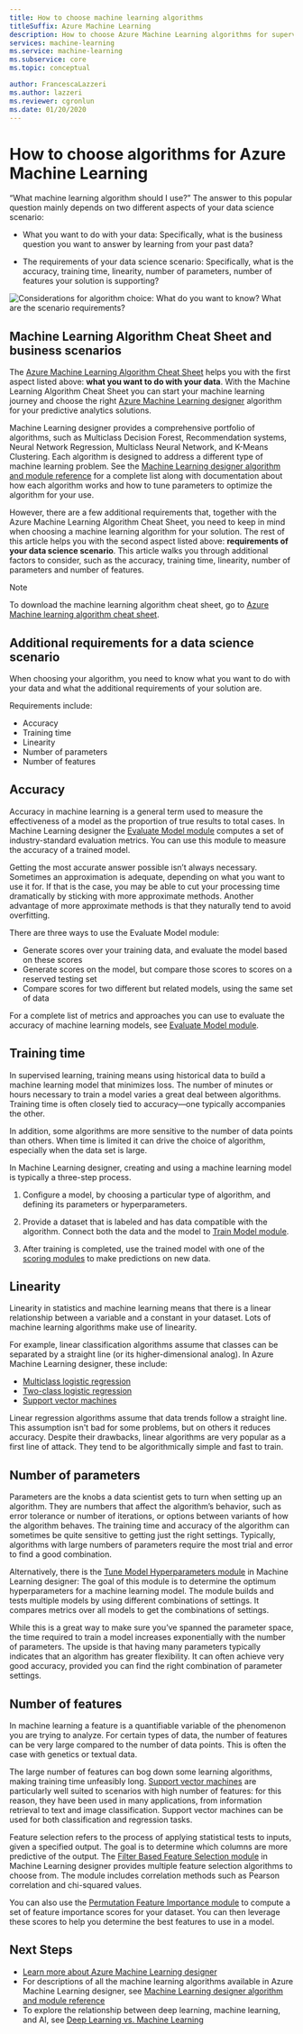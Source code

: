 ```yaml
---
title: How to choose machine learning algorithms 
titleSuffix: Azure Machine Learning
description: How to choose Azure Machine Learning algorithms for supervised and unsupervised learning in clustering, classification, or regression experiments.
services: machine-learning
ms.service: machine-learning
ms.subservice: core
ms.topic: conceptual

author: FrancescaLazzeri
ms.author: lazzeri
ms.reviewer: cgronlun
ms.date: 01/20/2020
---
```

# How to choose algorithms for Azure Machine Learning

“What machine learning algorithm should I use?” The answer to this popular question mainly depends on two different aspects of your data science scenario:

 - What you want to do with your data: Specifically, what is the business question you want to answer by learning from your past data?

 - The requirements of your data science scenario: Specifically, what is the accuracy, training time, linearity, number of parameters, number of features your solution is supporting?

 ![Considerations for algorithm choice: What do you want to know? What are the scenario requirements?](./media/how-to-choose-algorithms/how-to-choose-algorithms.png)

 ## Machine Learning Algorithm Cheat Sheet and business scenarios

The [Azure Machine Learning Algorithm Cheat Sheet](https://docs.microsoft.com/azure/machine-learning/algorithm-cheat-sheet?WT.mc_id=docs-article-lazzeri) helps you with the first aspect listed above: **what you want to do with your data**. With the Machine Learning Algorithm Cheat Sheet you can start your machine learning journey and choose the right [Azure Machine Learning designer](https://docs.microsoft.com/azure/machine-learning/concept-designer?WT.mc_id=docs-article-lazzeri) algorithm for your predictive analytics solutions. 

Machine Learning designer provides a comprehensive portfolio of algorithms, such as Multiclass Decision Forest, Recommendation systems, Neural Network Regression, Multiclass Neural Network, and K-Means Clustering. Each algorithm is designed to address a different type of machine learning problem. See the [Machine Learning designer algorithm and module reference](https://docs.microsoft.com/azure/machine-learning/algorithm-module-reference/module-reference?WT.mc_id=docs-article-lazzeri
) for a complete list along with documentation about how each algorithm works and how to tune parameters to optimize the algorithm for your use.

However, there are a few additional requirements that, together with the Azure Machine Learning Algorithm Cheat Sheet, you need to keep in mind when choosing a machine learning algorithm for your solution. The rest of this article helps you with the second aspect listed above: **requirements of your data science scenario**. This article walks you through additional factors to consider, such as the accuracy, training time, linearity, number of parameters and number of features.


> [!NOTE]
> To download the machine learning algorithm cheat sheet, go to [Azure Machine learning algorithm cheat sheet](https://docs.microsoft.com/azure/machine-learning/algorithm-cheat-sheet?WT.mc_id=docs-article-lazzeri).
> 
> 

## Additional requirements for a data science scenario

When choosing your algorithm, you need to know what you want to do with your data and what the additional requirements of your solution are. 

Requirements include:
- Accuracy
- Training time
- Linearity
- Number of parameters
- Number of features

## Accuracy

Accuracy in machine learning is a general term used to measure the effectiveness of a model as the proportion of true results to total cases. In Machine Learning designer the [Evaluate Model module](https://docs.microsoft.com/azure/machine-learning/algorithm-module-reference/evaluate-model?WT.mc_id=docs-article-lazzeri) computes a set of industry-standard evaluation metrics. You can use this module to measure the accuracy of a trained model.

Getting the most accurate answer possible isn’t always necessary. Sometimes an approximation is adequate, depending on what you want to use it for. If that is the case, you may be able to cut your processing time dramatically by sticking with more approximate methods. Another advantage of more approximate methods is that they naturally tend to avoid overfitting.

There are three ways to use the Evaluate Model module:

 - Generate scores over your training data, and evaluate the model based on these scores
 - Generate scores on the model, but compare those scores to scores on a reserved testing set
 - Compare scores for two different but related models, using the same set of data

For a complete list of metrics and approaches you can use to evaluate the accuracy of machine learning models, see [Evaluate Model module](https://docs.microsoft.com/azure/machine-learning/algorithm-module-reference/evaluate-model?WT.mc_id=docs-article-lazzeri).

## Training time

In supervised learning, training means using historical data to build a machine learning model that minimizes loss. The number of minutes or hours necessary to train a model varies a great deal between algorithms. Training time is often closely tied to accuracy—one typically accompanies the other. 

In addition, some algorithms are more sensitive to the number of data points than others. When time is limited it can drive the choice of algorithm, especially when the data set is large.

In Machine Learning designer, creating and using a machine learning model is typically a three-step process.

1.	Configure a model, by choosing a particular type of algorithm, and defining its parameters or hyperparameters. 

2.	Provide a dataset that is labeled and has data compatible with the algorithm. Connect both the data and the model to [Train Model module](https://docs.microsoft.com/azure/machine-learning/algorithm-module-reference/train-model?WT.mc_id=docs-article-lazzeri).

3.	After training is completed, use the trained model with one of the [scoring modules](https://docs.microsoft.com/azure/machine-learning/algorithm-module-reference/score-model?WT.mc_id=docs-article-lazzeri) to make predictions on new data.

## Linearity

Linearity in statistics and machine learning means that there is a linear relationship between a variable and a constant in your dataset. Lots of machine learning algorithms make use of linearity. 

For example, linear classification algorithms assume that classes can be separated by a straight line (or its higher-dimensional analog). In Azure Machine Learning designer, these include: 

- [Multiclass logistic regression](https://docs.microsoft.com/azure/machine-learning/algorithm-module-reference/multiclass-logistic-regression?WT.mc_id=docs-article-lazzeri)
- [Two-class logistic regression](https://docs.microsoft.com/azure/machine-learning/algorithm-module-reference/two-class-logistic-regression?WT.mc_id=docs-article-lazzeri)
- [Support vector machines](https://docs.microsoft.com/azure/machine-learning/algorithm-module-reference/two-class-support-vector-machine?WT.mc_id=docs-article-lazzeri)  

Linear regression algorithms assume that data trends follow a straight line. This assumption isn't bad for some problems, but on others it reduces accuracy. Despite their drawbacks, linear algorithms are very popular as a first line of attack. They tend to be algorithmically simple and fast to train.

## Number of parameters

Parameters are the knobs a data scientist gets to turn when setting up an algorithm. They are numbers that affect the algorithm’s behavior, such as error tolerance or number of iterations, or options between variants of how the algorithm behaves. The training time and accuracy of the algorithm can sometimes be quite sensitive to getting just the right settings. Typically, algorithms with large numbers of parameters require the most trial and error to find a good combination.

Alternatively, there is the [Tune Model Hyperparameters module](https://docs.microsoft.com/azure/machine-learning/algorithm-module-reference/tune-model-hyperparameters?WT.mc_id=docs-article-lazzeri) in Machine Learning designer: The goal of this module is to determine the optimum hyperparameters for a machine learning model. The module builds and tests multiple models by using different combinations of settings. It compares metrics over all models to get the combinations of settings. 

While this is a great way to make sure you’ve spanned the parameter space, the time required to train a model increases exponentially with the number of parameters.  The upside is that having many parameters typically indicates that an algorithm has greater flexibility. It can often achieve very good accuracy, provided you can find the right combination of parameter settings.

## Number of features

In machine learning a feature is a quantifiable variable of the phenomenon you are trying to analyze. For certain types of data, the number of features can be very large compared to the number of data points. This is often the case with genetics or textual data. 

The large number of features can bog down some learning algorithms, making training time unfeasibly long. [Support vector machines](https://docs.microsoft.com/azure/machine-learning/algorithm-module-reference/two-class-support-vector-machine?WT.mc_id=docs-article-lazzeri) are particularly well suited to scenarios with high number of features: for this reason, they have been used in many applications, from information retrieval to text and image classification. Support vector machines can be used for both classification and regression tasks.

Feature selection refers to the process of applying statistical tests to inputs, given a specified output. The goal is to determine which columns are more predictive of the output. The [Filter Based Feature Selection module](https://docs.microsoft.com/azure/machine-learning/algorithm-module-reference/filter-based-feature-selection?WT.mc_id=docs-article-lazzeri) in Machine Learning designer provides multiple feature selection algorithms to choose from. The module includes correlation methods such as Pearson correlation and chi-squared values.

You can also use the [Permutation Feature Importance module](https://docs.microsoft.com/azure/machine-learning/algorithm-module-reference/permutation-feature-importance?WT.mc_id=docs-article-lazzeri) to compute a set of feature importance scores for your dataset. You can then leverage these scores to help you determine the best features to use in a model.


## Next Steps

 - [Learn more about Azure Machine Learning designer](https://docs.microsoft.com/en-us/azure/machine-learning/service/concept-designer?WT.mc_id=docs-article-lazzeri)
 - For descriptions of all the machine learning algorithms available in Azure Machine Learning designer, see [Machine Learning designer algorithm and module reference](https://docs.microsoft.com/en-us/azure/machine-learning/algorithm-module-reference/module-reference?WT.mc_id=docs-article-lazzeri)
 - To explore the relationship between deep learning, machine learning, and AI, see [Deep Learning vs. Machine Learning](https://docs.microsoft.com/en-us/azure/machine-learning/service/concept-deep-learning-vs-machine-learning?WT.mc_id=docs-article-lazzeri)
